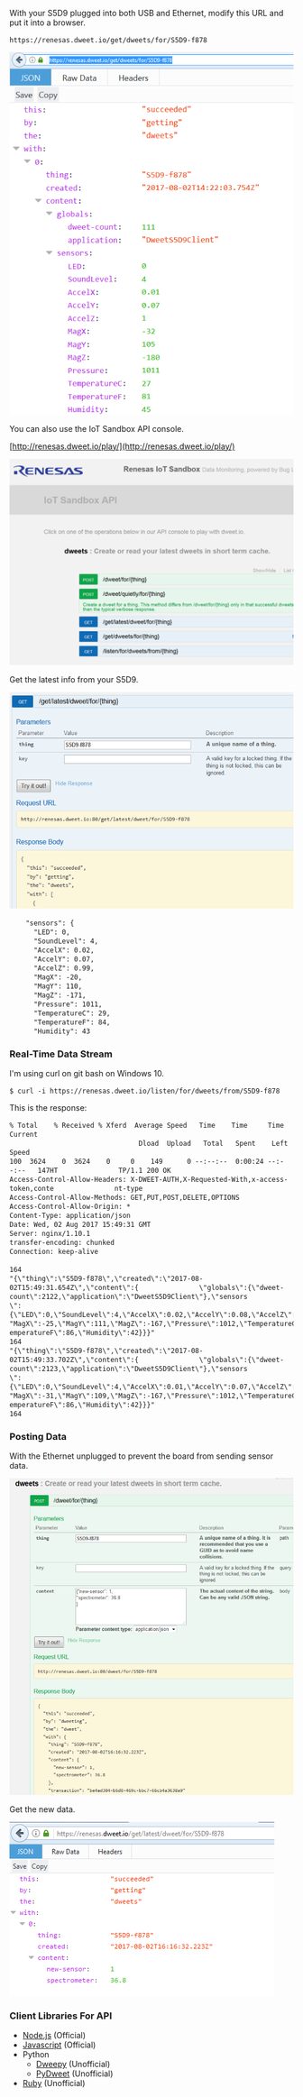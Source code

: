 With your S5D9 plugged into both USB and Ethernet, modify this URL and put it into a browser.

    https://renesas.dweet.io/get/dweets/for/S5D9-f878

![](img/dweet/all-data.png)

You can also use the IoT Sandbox API console.

[http://renesas.dweet.io/play/](http://renesas.dweet.io/play/)


![](img/dweet/api-console.png)

Get the latest info from your S5D9.

![](img/dweet/latest-dweet.png)

        "sensors": {
          "LED": 0,
          "SoundLevel": 4,
          "AccelX": 0.02,
          "AccelY": 0.07,
          "AccelZ": 0.99,
          "MagX": -20,
          "MagY": 110,
          "MagZ": -171,
          "Pressure": 1011,
          "TemperatureC": 29,
          "TemperatureF": 84,
          "Humidity": 43


### Real-Time Data Stream

I'm using curl on git bash on Windows 10.

    $ curl -i https://renesas.dweet.io/listen/for/dweets/from/S5D9-f878

This is the response:

    % Total    % Received % Xferd  Average Speed   Time    Time     Time  Current
                                    Dload  Upload   Total   Spent    Left  Speed
    100  3624    0  3624    0     0    149      0 --:--:--  0:00:24 --:--:--   147HT               TP/1.1 200 OK
    Access-Control-Allow-Headers: X-DWEET-AUTH,X-Requested-With,x-access-token,conte               nt-type
    Access-Control-Allow-Methods: GET,PUT,POST,DELETE,OPTIONS
    Access-Control-Allow-Origin: *
    Content-Type: application/json
    Date: Wed, 02 Aug 2017 15:49:31 GMT
    Server: nginx/1.10.1
    transfer-encoding: chunked
    Connection: keep-alive

    164
    "{\"thing\":\"S5D9-f878\",\"created\":\"2017-08-02T15:49:31.654Z\",\"content\":{               \"globals\":{\"dweet-count\":2122,\"application\":\"DweetS5D9Client\"},\"sensors               \":{\"LED\":0,\"SoundLevel\":4,\"AccelX\":0.02,\"AccelY\":0.08,\"AccelZ\":0.98,\               "MagX\":-25,\"MagY\":111,\"MagZ\":-167,\"Pressure\":1012,\"TemperatureC\":30,\"T               emperatureF\":86,\"Humidity\":42}}}"
    164
    "{\"thing\":\"S5D9-f878\",\"created\":\"2017-08-02T15:49:33.702Z\",\"content\":{               \"globals\":{\"dweet-count\":2123,\"application\":\"DweetS5D9Client\"},\"sensors               \":{\"LED\":0,\"SoundLevel\":4,\"AccelX\":0.01,\"AccelY\":0.07,\"AccelZ\":0.99,\               "MagX\":-31,\"MagY\":109,\"MagZ\":-167,\"Pressure\":1012,\"TemperatureC\":30,\"T               emperatureF\":86,\"Humidity\":42}}}"
    164

### Posting Data

With the Ethernet unplugged to prevent the board from sending sensor data.

![](img/dweet/create-dweet.png)

Get the new data.

![](img/dweet/get-new-dweet.png)

### Client Libraries For API

* [Node.js](https://github.com/buglabs/node-dweetio) (Official)
* [Javascript](https://github.com/buglabs/dweetio-client) (Official)
* Python 
    * [Dweepy](https://github.com/paddycarey/dweepy) (Unofficial)
    * [PyDweet](https://github.com/bliti/pydweet) (Unofficial)
* [Ruby](https://github.com/vannell/ruby-dweetio) (Unofficial)
